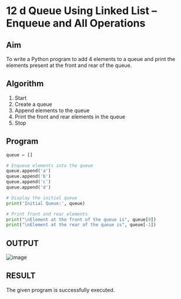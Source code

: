 # 12 d Queue Using Linked List – Enqueue and All Operations

## Aim

To write a Python program to add 4 elements to a queue and print the elements present at the front and rear of the queue.

## Algorithm

1. Start  
2. Create a queue  
3. Append elements to the queue  
4. Print the front and rear elements in the queue  
5. Stop

## Program

```python
queue = []

# Enqueue elements into the queue
queue.append('a')
queue.append('b')
queue.append('c')
queue.append('d')

# Display the initial queue
print('Initial Queue:', queue)

# Print front and rear elements
print("\nElement at the front of the queue is", queue[0])
print("\nElement at the rear of the queue is", queue[-1])
```


## OUTPUT
![image](https://github.com/user-attachments/assets/3e9ab513-7be1-4374-b30b-ce19f815607d)



## RESULT
The given program is successfully executed.
